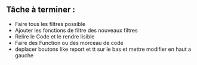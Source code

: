 ## Tâche à terminer :
- Faire tous les filtres possible
- Ajouter les fonctions de filtre des nouveaux filtres
- Relire le Code et le rendre lisible 
- Faire des Function ou des morceau de code 
- deplacer boutons like report et tt sur le bas et mettre modifier en haut a gauche


